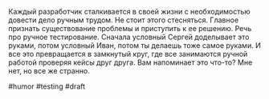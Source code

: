 Каждый разработчик сталкивается в своей жизни с необходимостью довести дело ручным трудом. Не стоит этого стесняться. Главное признать существование проблемы и приступить к ее решению.
Речь про ручное тестирование.
Сначала условный Сергей доделывает это руками, потом условный Иван, потом ты делаешь тоже самое руками.
И все это превращается в замкнутый круг, где все занимаются ручной работой проверяя кейсы друг друга. Вам напоминает это что-то? Мне нет, но все же странно.

#humor #testing #draft